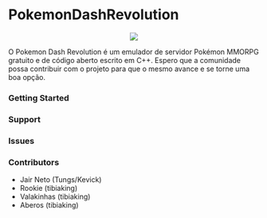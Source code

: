 # PokemonDashRevolution
 

<p align="center">
	<img src="https://i.imgur.com/fC7lIOI.jpeg"/>	
</p>

O Pokemon Dash Revolution é um emulador de servidor Pokémon MMORPG gratuito e de código aberto escrito em C++. Espero que a comunidade possa contribuir com o projeto para que o mesmo avance e se torne uma boa opção.
### Getting Started

### Support

### Issues

### Contributors

* Jair Neto (Tungs/Kevick)
* Rookie (tibiaking)
* Valakinhas (tibiaking)
* Aberos (tibiaking)